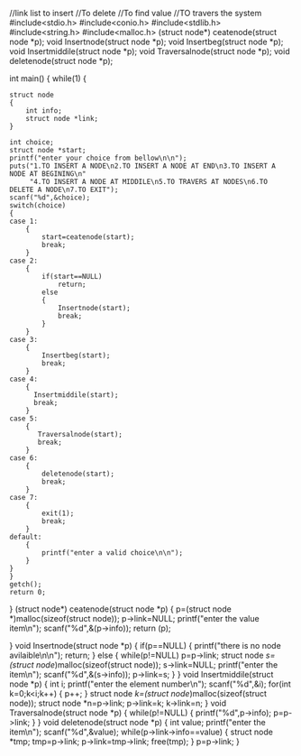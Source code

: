 //link list to insert
//To delete
//To find value
//TO travers the system
#include<stdio.h>
#include<conio.h>
#include<stdlib.h>
#include<string.h>
#include<malloc.h>
(struct node*) ceatenode(struct node *p);
void Insertnode(struct node *p);
void Insertbeg(struct node *p);
void Insertmiddile(struct node *p);
void Traversalnode(struct node *p);
void deletenode(struct node *p);

int main()
{
    while(1)
    {

    struct node
    {
        int info;
        struct node *link;
    }

    int choice;
    struct node *start;
    printf("enter your choice from bellow\n\n");
    puts("1.TO INSERT A NODE\n2.TO INSERT A NODE AT END\n3.TO INSERT A NODE AT BEGINING\n"
         "4.TO INSERT A NODE AT MIDDILE\n5.TO TRAVERS AT NODES\n6.TO DELETE A NODE\n7.TO EXIT");
    scanf("%d",&choice);
    switch(choice)
    {
    case 1:
        {
            start=ceatenode(start);
            break;
        }
    case 2:
        {
            if(start==NULL)
                return;
            else
            {
                Insertnode(start);
                break;
            }
        }
    case 3:
        {
            Insertbeg(start);
            break;
        }
    case 4:
        {
          Insertmiddile(start);
          break;
        }
    case 5:
        {
           Traversalnode(start);
           break;
        }
    case 6:
        {
            deletenode(start);
            break;
        }
    case 7:
        {
            exit(1);
            break;
        }
    default:
        {
            printf("enter a valid choice\n\n");
        }
    }
    }
    getch();
    return 0;
}
(struct node*) ceatenode(struct node *p)
{
    p=(struct node *)malloc(sizeof(struct node));
    p->link=NULL;
    printf("enter the value item\n");
    scanf("%d",&(p->info));
    return (p);

}
void Insertnode(struct node *p)
{
    if(p==NULL)
    {
        printf("there is no node avilaible\n\n");
        return;
    }
    else
    {
        while(p!=NULL)
        p=p->link;
            struct node *s=(struct node*)malloc(sizeof(struct node));
        s->link=NULL;
        printf("enter the item\n");
        scanf("%d",&(s->info));
        p->link=s;
    }
}
void Insertmiddile(struct node *p)
{
    int i;
    printf("enter the element number\n");
    scanf("%d",&i);
    for(int k=0;k<i;k++)
    {
        p++;
    }
    struct node *k=(struct node*)malloc(sizeof(struct node));
    struct node *n=p->link;
    p->link=k;
    k->link=n;
}
void Traversalnode(struct node *p)
{
    while(p!=NULL)
    {
        printf("%d",p->info);
        p=p->link;
    }
}
void deletenode(struct node *p)
{
    int value;
    printf("enter the item\n");
    scanf("%d",&value);
    while(p->link->info==value)
    {
        struct node *tmp;
        tmp=p->link;
        p->link=tmp->link;
        free(tmp);
    }
    p=p->link;
}

